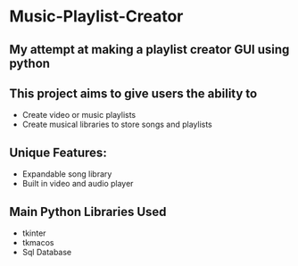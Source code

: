 # Music-Playlist-Creator
## My attempt at making a playlist creator GUI using python 
## This project aims to give users the ability to 
* Create video or music playlists
* Create musical libraries to store songs and playlists
## Unique Features: 
* Expandable song library
* Built in video and audio player
## Main Python Libraries Used
* tkinter
* tkmacos
* Sql Database
